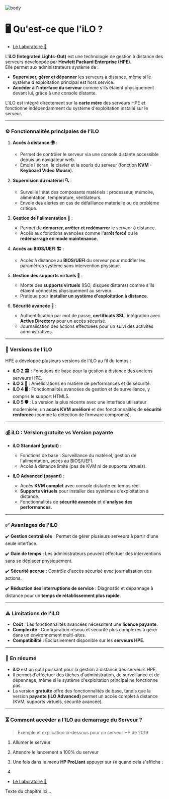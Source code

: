 ![body](https://banzaihobby.com/cdn/shop/files/Aoshima_Initial_D_Takumi_Fujiwara_AE86_Trueno_Project_D_Specification_-_BanzaiHobby-254450.jpg?v=1717061182&width=1100)
# 🖥️ Qu'est-ce que l'iLO ? 

- [Le Laboratoire 🔬](/Docs.md)

L'**iLO (Integrated Lights-Out)** est une technologie de gestion à distance des serveurs développée par **Hewlett Packard Enterprise (HPE)**.  
Elle permet aux administrateurs système de :  
- **Superviser, gérer et dépanner** les serveurs à distance, même si le système d'exploitation principal est hors service.  
- **Accéder à l'interface du serveur** comme s'ils étaient physiquement devant lui, grâce à une console distante.  

L'iLO est intégré directement sur la **carte mère** des serveurs HPE et fonctionne indépendamment du système d'exploitation installé sur le serveur.  

---

### ⚙️ Fonctionnalités principales de l'iLO

1. **Accès à distance 🌍** :  
   - Permet de contrôler le serveur via une console distante accessible depuis un navigateur web.  
   - Émule l'écran, le clavier et la souris du serveur (fonction **KVM - Keyboard Video Mouse**).  

2. **Supervision du matériel 🔍** :  
   - Surveille l'état des composants matériels : processeur, mémoire, alimentation, température, ventilateurs.  
   - Envoie des alertes en cas de défaillance matérielle ou de problème critique.  

3. **Gestion de l'alimentation 🔌** :  
   - Permet de **démarrer, arrêter et redémarrer** le serveur à distance.  
   - Accès aux fonctions avancées comme l'**arrêt forcé** ou le **redémarrage en mode maintenance**.  

4. **Accès au BIOS/UEFI 🏗️** :  
   - Accès à distance au **BIOS/UEFI** du serveur pour modifier les paramètres système sans intervention physique.  

5. **Gestion des supports virtuels 📀** :  
   - Monte des **supports virtuels** (ISO, disques distants) comme s'ils étaient connectés physiquement au serveur.  
   - Pratique pour **installer un système d'exploitation à distance**.  

6. **Sécurité avancée 🔐** :  
   - Authentification par mot de passe, **certificats SSL**, intégration avec **Active Directory** pour un accès sécurisé.  
   - Journalisation des actions effectuées pour un suivi des activités administratives.  

---

### 🔄 Versions de l'iLO

HPE a développé plusieurs versions de l'iLO au fil du temps :  
- **iLO 2 🏛️** : Fonctions de base pour la gestion à distance des anciens serveurs HPE.  
- **iLO 3 🚀** : Améliorations en matière de performances et de sécurité.  
- **iLO 4 🖥️** : Fonctionnalités avancées de gestion et de surveillance, y compris le support HTML5.  
- **iLO 5 🛡️** : La version la plus récente avec une interface utilisateur modernisée, un **accès KVM amélioré** et des fonctionnalités de **sécurité renforcée** (comme la détection de firmware compromis).  

---

### 💰 iLO : Version gratuite vs Version payante

- **iLO Standard (gratuit)** :  
  - Fonctions de base : Surveillance du matériel, gestion de l'alimentation, accès au BIOS/UEFI.  
  - Accès à distance limité (pas de KVM ni de supports virtuels).  

- **iLO Advanced (payant)** :  
  - Accès **KVM complet** avec console distante en temps réel.  
  - **Supports virtuels** pour installer des systèmes d'exploitation à distance.  
  - Fonctionnalités de **sécurité avancée** et d'**analyse des performances**.  

---

### ✅ **Avantages de l'iLO**  
✔️ **Gestion centralisée** : Permet de gérer plusieurs serveurs à partir d'une seule interface.

✔️ **Gain de temps** : Les administrateurs peuvent effectuer des interventions sans se déplacer physiquement. 

✔️ **Sécurité accrue** : Contrôle d'accès sécurisé avec journalisation des actions.  

✔️ **Réduction des interruptions de service** : Diagnostic et dépannage à distance pour un **temps de rétablissement plus rapide**.  

---

### ⚠️ **Limitations de l'iLO**  
- **Coût** : Les fonctionnalités avancées nécessitent une **licence payante**.  
- **Complexité** : Configuration réseau et sécurité plus complexes à gérer dans un environnement multi-sites.  
- **Compatibilité** : Exclusivement disponible sur les **serveurs HPE**.  

---

### 🎯 **En résumé**  
- **iLO** est un outil puissant pour la gestion à distance des serveurs HPE.  
- Il permet d'effectuer des tâches d'administration, de surveillance et de dépannage, même si le système d'exploitation principal ne fonctionne pas.  
- La version **gratuite** offre des fonctionnalités de base, tandis que la version **payante (iLO Advanced)** permet un accès complet à distance (KVM, supports virtuels, sécurité avancée).  

---

### ⏳ **Comment accéder a l'ILO au demarrage du Serveur ?**

> Exemple et explication ci-dessous pour un serveur HP de 2019

1. Allumer le serveur
2. Attendre le lancement a 100% du serveur
3. Une fois dans le menu **HP ProLiant** appuyer sur `F8` quand cela s'affiche :

4. 

- [Le Laboratoire 🔬](/Docs.md)

Texte du chapitre ici...